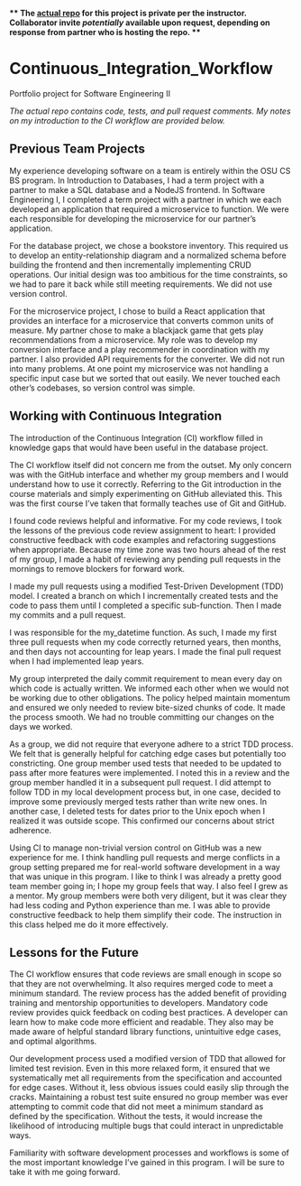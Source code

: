 **\*\* The [actual repo](https://github.com/welchmea/swe_group_workflow) for this project is private per the instructor. Collaborator invite *potentially* available upon request, depending on response from partner who is hosting the repo. \*\***

# Continuous_Integration_Workflow
Portfolio project for Software Engineering II

*The actual repo contains code, tests, and pull request comments.
My notes on my introduction to the CI workflow are provided below.*


## Previous Team Projects

My experience developing software on a team is entirely within the OSU CS BS program. In Introduction to Databases, I had a term project with a partner to make a SQL database and a NodeJS frontend. In Software Engineering I, I completed a term project with a partner in which we each developed an application that required a microservice to function. We were each responsible for developing the microservice for our partner’s application.

For the database project, we chose a bookstore inventory. This required us to develop an entity-relationship diagram and a normalized schema before building the frontend and then incrementally implementing CRUD operations. Our initial design was too ambitious for the time constraints, so we had to pare it back while still meeting requirements. We did not use version control.

For the microservice project, I chose to build a React application that provides an interface for a microservice that converts common units of measure. My partner chose to make a blackjack game that gets play recommendations from a microservice. My role was to develop my conversion interface and a play recommender in coordination with my partner. I also provided API requirements for the converter. We did not run into many problems. At one point my microservice was not handling a specific input case but we sorted that out easily. We never touched each other’s codebases, so version control was simple.

## Working with Continuous Integration

The introduction of the Continuous Integration (CI) workflow filled in knowledge gaps that would have been useful in the database project.

The CI workflow itself did not concern me from the outset. My only concern was with the GitHub interface and whether my group members and I would understand how to use it correctly. Referring to the Git introduction in the course materials and simply experimenting on GitHub alleviated this. This was the first course I’ve taken that formally teaches use of Git and GitHub.

I found code reviews helpful and informative. For my code reviews, I took the lessons of the previous code review assignment to heart: I provided constructive feedback with code examples and refactoring suggestions when appropriate. Because my time zone was two hours ahead of the rest of my group, I made a habit of reviewing any pending pull requests in the mornings to remove blockers for forward work.

I made my pull requests using a modified Test-Driven Development (TDD) model. I created a branch on which I incrementally created tests and the code to pass them until I completed a specific sub-function. Then I made my commits and a pull request.

I was responsible for the my_datetime function. As such, I made my first three pull requests when my
code correctly returned years, then months, and then days not accounting for leap years. I made the
final pull request when I had implemented leap years.

My group interpreted the daily commit requirement to mean every day on which code is actually
written. We informed each other when we would not be working due to other obligations. The policy
helped maintain momentum and ensured we only needed to review bite-sized chunks of code. It made
the process smooth. We had no trouble committing our changes on the days we worked.

As a group, we did not require that everyone adhere to a strict TDD process. We felt that is generally
helpful for catching edge cases but potentially too constricting. One group member used tests that
needed to be updated to pass after more features were implemented. I noted this in a review and the
group member handled it in a subsequent pull request. I did attempt to follow TDD in my local
development process but, in one case, decided to improve some previously merged tests rather than
write new ones. In another case, I deleted tests for dates prior to the Unix epoch when I realized it was
outside scope. This confirmed our concerns about strict adherence.

Using CI to manage non-trivial version control on GitHub was a new experience for me. I think handling
pull requests and merge conflicts in a group setting prepared me for real-world software development
in a way that was unique in this program. I like to think I was already a pretty good team member going
in; I hope my group feels that way. I also feel I grew as a mentor. My group members were both very
diligent, but it was clear they had less coding and Python experience than me. I was able to provide
constructive feedback to help them simplify their code. The instruction in this class helped me do it
more effectively.

## Lessons for the Future

The CI workflow ensures that code reviews are small enough in scope so that they are not
overwhelming. It also requires merged code to meet a minimum standard. The review process has the
added benefit of providing training and mentorship opportunities to developers.
Mandatory code review provides quick feedback on coding best practices. A developer can learn how to
make code more efficient and readable. They also may be made aware of helpful standard library
functions, unintuitive edge cases, and optimal algorithms.

Our development process used a modified version of TDD that allowed for limited test revision. Even in
this more relaxed form, it ensured that we systematically met all requirements from the specification
and accounted for edge cases. Without it, less obvious issues could easily slip through the cracks.
Maintaining a robust test suite ensured no group member was ever attempting to commit code that did
not meet a minimum standard as defined by the specification. Without the tests, it would increase the
likelihood of introducing multiple bugs that could interact in unpredictable ways.

Familiarity with software development processes and workflows is some of the most important
knowledge I’ve gained in this program. I will be sure to take it with me going forward.
